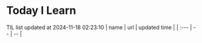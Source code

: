 # Today I Learn 
TIL list updated at 2024-11-18 02:23:10
| name | url | updated time |
| :--- | -- | -- |
